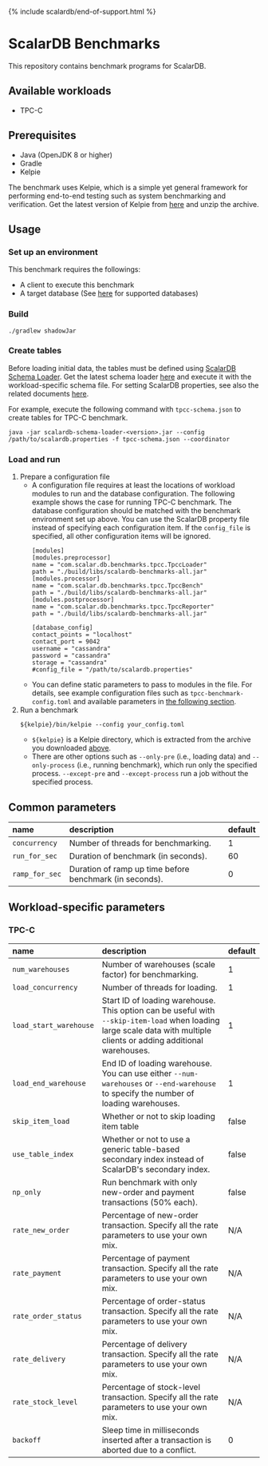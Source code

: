 {% include scalardb/end-of-support.html %}

# ScalarDB Benchmarks

This repository contains benchmark programs for ScalarDB.

## Available workloads

- TPC-C

## Prerequisites

- Java (OpenJDK 8 or higher)
- Gradle
- Kelpie

The benchmark uses Kelpie, which is a simple yet general framework for performing end-to-end testing such as system benchmarking and verification. Get the latest version of Kelpie from [here](https://github.com/scalar-labs/kelpie) and unzip the archive.

## Usage

### Set up an environment

This benchmark requires the followings:
- A client to execute this benchmark
- A target database (See [here](https://github.com/scalar-labs/scalardb/blob/master/docs/scalardb-supported-databases.mdx) for supported databases)

### Build

```console
./gradlew shadowJar
```

### Create tables

Before loading initial data, the tables must be defined using [ScalarDB Schema Loader](https://github.com/scalar-labs/scalardb/blob/master/docs/schema-loader.mdx). Get the latest schema loader [here](https://github.com/scalar-labs/scalardb/releases) and execute it with the workload-specific schema file. For setting ScalarDB properties, see also the related documents [here](https://github.com/scalar-labs/scalardb#docs).

For example, execute the following command with `tpcc-schema.json` to create tables for TPC-C benchmark.

```console
java -jar scalardb-schema-loader-<version>.jar --config /path/to/scalardb.properties -f tpcc-schema.json --coordinator
```

### Load and run

1. Prepare a configuration file
    - A configuration file requires at least the locations of workload modules to run and the database configuration. The following example shows the case for running TPC-C benchmark. The database configuration should be matched with the benchmark environment set up above. You can use the ScalarDB property file instead of specifying each configuration item. If the `config_file` is specified, all other configuration items will be ignored.
      ```
      [modules]
      [modules.preprocessor]
      name = "com.scalar.db.benchmarks.tpcc.TpccLoader"
      path = "./build/libs/scalardb-benchmarks-all.jar"
      [modules.processor]
      name = "com.scalar.db.benchmarks.tpcc.TpccBench"
      path = "./build/libs/scalardb-benchmarks-all.jar"
      [modules.postprocessor]
      name = "com.scalar.db.benchmarks.tpcc.TpccReporter"
      path = "./build/libs/scalardb-benchmarks-all.jar"
 
      [database_config]
      contact_points = "localhost"
      contact_port = 9042
      username = "cassandra"
      password = "cassandra"
      storage = "cassandra"
      #config_file = "/path/to/scalardb.properties"
      ```
    - You can define static parameters to pass to modules in the file. For details, see example configuration files such as `tpcc-benchmark-config.toml` and available parameters in [the following section](#common-parameters).
2. Run a benchmark
   ```
   ${kelpie}/bin/kelpie --config your_config.toml
   ```
    - `${kelpie}` is a Kelpie directory, which is extracted from the archive you downloaded [above](#prerequisites).
    - There are other options such as `--only-pre` (i.e., loading data) and `--only-process` (i.e., running benchmark), which run only the specified process. `--except-pre` and `--except-process` run a job without the specified process.

## Common parameters

| name           | description                                             | default |
|:---------------|:--------------------------------------------------------|:--------|
| `concurrency`  | Number of threads for benchmarking.                     | 1       |
| `run_for_sec`  | Duration of benchmark (in seconds).                     | 60      |
| `ramp_for_sec` | Duration of ramp up time before benchmark (in seconds). | 0       |

## Workload-specific parameters

### TPC-C

| name                   | description                                                                                                                                                           | default |
|:-----------------------|:----------------------------------------------------------------------------------------------------------------------------------------------------------------------|:--------|
| `num_warehouses`       | Number of warehouses (scale factor) for benchmarking.                                                                                                                 | 1       |
| `load_concurrency`     | Number of threads for loading.                                                                                                                                        | 1       |
| `load_start_warehouse` | Start ID of loading warehouse. This option can be useful with `--skip-item-load` when loading large scale data with multiple clients or adding additional warehouses. | 1       |
| `load_end_warehouse`   | End ID of loading warehouse. You can use either `--num-warehouses` or `--end-warehouse` to specify the number of loading warehouses.                                  | 1       |
| `skip_item_load`       | Whether or not to skip loading item table                                                                                                                             | false   |
| `use_table_index`      | Whether or not to use a generic table-based secondary index instead of ScalarDB's secondary index.                                                                    | false   |
| `np_only`              | Run benchmark with only new-order and payment transactions (50% each).                                                                                                | false   |
| `rate_new_order`       | Percentage of new-order transaction. Specify all the rate parameters to use your own mix.                                                                             | N/A     |
| `rate_payment`         | Percentage of payment transaction. Specify all the rate parameters to use your own mix.                                                                               | N/A     |
| `rate_order_status`    | Percentage of order-status transaction. Specify all the rate parameters to use your own mix.                                                                          | N/A     |
| `rate_delivery`        | Percentage of delivery transaction. Specify all the rate parameters to use your own mix.                                                                              | N/A     |
| `rate_stock_level`     | Percentage of stock-level transaction. Specify all the rate parameters to use your own mix.                                                                           | N/A     |
| `backoff`              | Sleep time in milliseconds inserted after a transaction is aborted due to a conflict.                                                                                 | 0       |
